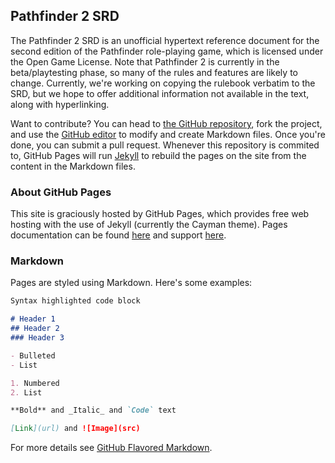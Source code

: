 ## Pathfinder 2 SRD

The Pathfinder 2 SRD is an unofficial hypertext reference document for the second edition of the Pathfinder role-playing game, which is licensed under the Open Game License. Note that Pathfinder 2 is currently in the beta/playtesting phase, so many of the rules and features are likely to change. Currently, we're working on copying the rulebook verbatim to the SRD, but we hope to offer additional information not available in the text, along with hyperlinking.

Want to contribute? You can head to [the GitHub repository](https://github.com/TristanBomb/Pathfinder2-SRD/), fork the project, and use the [GitHub editor](https://github.com/TristanBomb/Pathfinder2-SRD/edit/master/README.md) to modify and create Markdown files. Once you're done, you can submit a pull request. Whenever this repository is commited to, GitHub Pages will run [Jekyll](https://jekyllrb.com/) to rebuild the pages on the site from the content in the Markdown files.

### About GitHub Pages

This site is graciously hosted by GitHub Pages, which provides free web hosting with the use of Jekyll (currently the Cayman theme). Pages documentation can be found [here](https://help.github.com/categories/github-pages-basics/) and support [here](https://github.com/contact).

### Markdown

Pages are styled using Markdown. Here's some examples:

```markdown
Syntax highlighted code block

# Header 1
## Header 2
### Header 3

- Bulleted
- List

1. Numbered
2. List

**Bold** and _Italic_ and `Code` text

[Link](url) and ![Image](src)
```

For more details see [GitHub Flavored Markdown](https://guides.github.com/features/mastering-markdown/).
